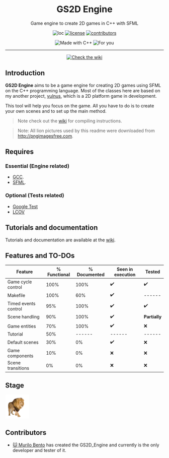 <h1 align="center"> GS2D Engine </h1>
<p align=center>
Game engine to create 2D games in C++ with SFML
</p>
<p align=center>
<img src="https://img.shields.io/:loc-1089-green.svg" alt="loc"/>
<a href="https://github.com/murilobnt/gs2d_engine/blob/master/LICENSE"><img src="https://img.shields.io/:license-MIT-blue.svg" alt="license"/></a>
<a href="https://github.com/murilobnt/gs2d_engine/graphs/contributors"><img src="https://img.shields.io/:contributors-1-yellow.svg" alt="contributors"/></a>
</p>

<p align=center>
<img src="https://forthebadge.com/images/badges/made-with-c-plus-plus.svg" alt="Made with C++">
<img src="https://forthebadge.com/images/badges/for-you.svg" alt="For you"/>
</p>

---

<p align=center>
<a href="https://github.com/murilobnt/gs2d_engine/wiki"><img src="https://img.shields.io/badge/check--the-wiki-brightgreen.svg?longCache=true&style=for-the-badge" alt="Check the wiki"/></a>
</p>

## Introduction

**GS2D Engine** aims to be a game engine for creating 2D games using SFML on the C++ programming language. Most of the classes here are based on my another project, [vulnus](https://github.com/murilobnt/vulnus), which is a 2D platform game in development.

This tool will help you focus on the game. All you have to do is to create your own scenes and to set up the main method.

> Note check out the [wiki](https://github.com/murilobnt/wiki) for compiling instructions.

> Note: All lion pictures used by this readme were downloaded from <http://pngimagesfree.com>.

## Requires

### Essential (Engine related)

-   [GCC](http://gcc.gnu.org).
-   [SFML](https://www.sfml-dev.org).

### Optional (Tests related)

-   [Google Test](https://github.com/google/googletest)
-   [LCOV](http://ltp.sourceforge.net/coverage/lcov.php)

## Tutorials and documentation

Tutorials and documentation are available at the [wiki](https://github.com/murilobnt/gs2d_engine/wiki).

## Features and TO-DOs

| Feature              | % Functional | % Documented | Seen in execution | Tested        |
| -------------------- | ------------ | ------------ | ----------------- | ------------- |
| Game cycle control   | 100%         | 100%         | :heavy_check_mark:               | :heavy_check_mark:       |
| Makefile             | 100%         | 60%          | :heavy_check_mark:               | ------        |
| Timed events control | 95%          | 100%         | :heavy_check_mark:               | :heavy_check_mark:       |
| Scene handling       | 90%          | 100%         | :heavy_check_mark:               | **Partially** |
| Game entities        | 70%          | 100%         | :heavy_check_mark:               | :x:        |
| Tutorial             | 50%          | ------       | ------            | ------        |
| Default scenes       | 30%          | 0%           | :heavy_check_mark:               | :x:        |
| Game components      | 10%          | 0%           | :x:                | :x:        |
| Scene transitions    | 0%           | 0%           | :x:                | :x:        |

## Stage

<img src="../markdown_assets/readme/lion_psd_image_free.png" width=15%>

## Contributors

* [:cat: Murilo Bento](https://github.com/murilobnt) has created the GS2D_Engine and currently is the only developer and tester of it.
